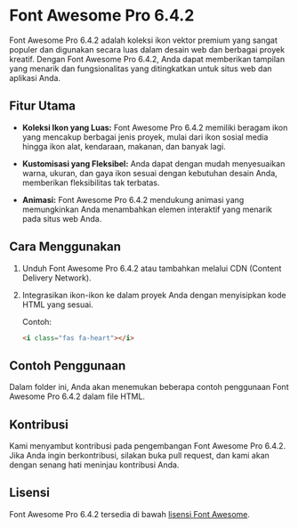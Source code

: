 # Font Awesome Pro 6.4.2

Font Awesome Pro 6.4.2 adalah koleksi ikon vektor premium yang sangat populer dan digunakan secara luas dalam desain web dan berbagai proyek kreatif. Dengan Font Awesome Pro 6.4.2, Anda dapat memberikan tampilan yang menarik dan fungsionalitas yang ditingkatkan untuk situs web dan aplikasi Anda.

## Fitur Utama

- **Koleksi Ikon yang Luas:** Font Awesome Pro 6.4.2 memiliki beragam ikon yang mencakup berbagai jenis proyek, mulai dari ikon sosial media hingga ikon alat, kendaraan, makanan, dan banyak lagi.

- **Kustomisasi yang Fleksibel:** Anda dapat dengan mudah menyesuaikan warna, ukuran, dan gaya ikon sesuai dengan kebutuhan desain Anda, memberikan fleksibilitas tak terbatas.

- **Animasi:** Font Awesome Pro 6.4.2 mendukung animasi yang memungkinkan Anda menambahkan elemen interaktif yang menarik pada situs web Anda.

## Cara Menggunakan

1. Unduh Font Awesome Pro 6.4.2 atau tambahkan melalui CDN (Content Delivery Network).

2. Integrasikan ikon-ikon ke dalam proyek Anda dengan menyisipkan kode HTML yang sesuai.

   Contoh:
   ```html
   <i class="fas fa-heart"></i>

## Contoh Penggunaan

Dalam folder ini, Anda akan menemukan beberapa contoh penggunaan Font Awesome Pro 6.4.2 dalam file HTML.

## Kontribusi

Kami menyambut kontribusi pada pengembangan Font Awesome Pro 6.4.2. Jika Anda ingin berkontribusi, silakan buka pull request, dan kami akan dengan senang hati meninjau kontribusi Anda.

## Lisensi

Font Awesome Pro 6.4.2 tersedia di bawah [lisensi Font Awesome](https://fontawesome.com/license).
